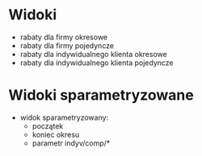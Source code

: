 # Widoki
- rabaty dla firmy okresowe
- rabaty dla firmy pojedyncze
- rabaty dla indywidualnego klienta okresowe
- rabaty dla indywidualnego klienta pojedyncze
# Widoki sparametryzowane
- widok sparametryzowany:
  - początek 
  - koniec okresu
  - parametr indyv/comp/*
